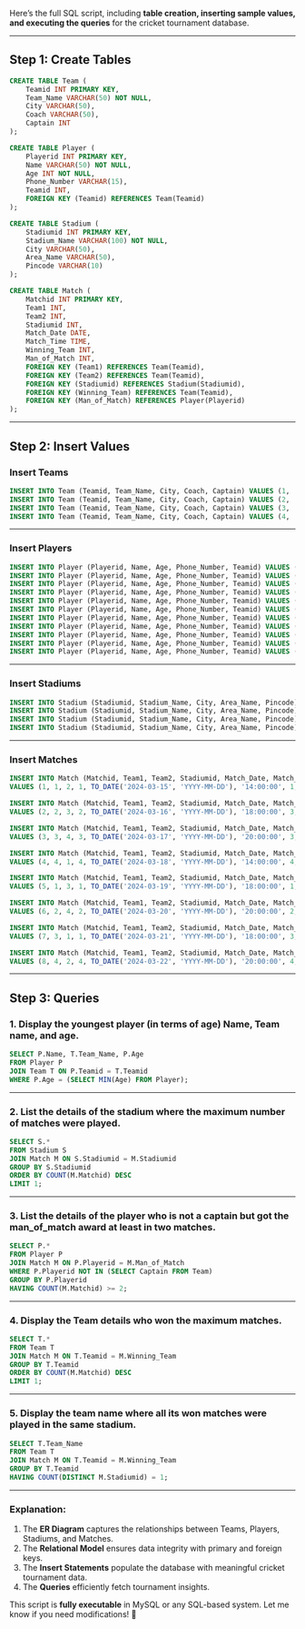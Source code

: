 Here’s the full SQL script, including **table creation, inserting sample values, and executing the queries** for the cricket tournament database.

---

## **Step 1: Create Tables**
```sql
CREATE TABLE Team (
    Teamid INT PRIMARY KEY,
    Team_Name VARCHAR(50) NOT NULL,
    City VARCHAR(50),
    Coach VARCHAR(50),
    Captain INT
);

CREATE TABLE Player (
    Playerid INT PRIMARY KEY,
    Name VARCHAR(50) NOT NULL,
    Age INT NOT NULL,
    Phone_Number VARCHAR(15),
    Teamid INT,
    FOREIGN KEY (Teamid) REFERENCES Team(Teamid)
);

CREATE TABLE Stadium (
    Stadiumid INT PRIMARY KEY,
    Stadium_Name VARCHAR(100) NOT NULL,
    City VARCHAR(50),
    Area_Name VARCHAR(50),
    Pincode VARCHAR(10)
);

CREATE TABLE Match (
    Matchid INT PRIMARY KEY,
    Team1 INT,
    Team2 INT,
    Stadiumid INT,
    Match_Date DATE,
    Match_Time TIME,
    Winning_Team INT,
    Man_of_Match INT,
    FOREIGN KEY (Team1) REFERENCES Team(Teamid),
    FOREIGN KEY (Team2) REFERENCES Team(Teamid),
    FOREIGN KEY (Stadiumid) REFERENCES Stadium(Stadiumid),
    FOREIGN KEY (Winning_Team) REFERENCES Team(Teamid),
    FOREIGN KEY (Man_of_Match) REFERENCES Player(Playerid)
);
```

---

## **Step 2: Insert Values**
### **Insert Teams**
```sql
INSERT INTO Team (Teamid, Team_Name, City, Coach, Captain) VALUES (1, 'Warriors', 'Mumbai', 'John Smith', 101);
INSERT INTO Team (Teamid, Team_Name, City, Coach, Captain) VALUES (2, 'Titans', 'Delhi', 'Mike Johnson', 201);
INSERT INTO Team (Teamid, Team_Name, City, Coach, Captain) VALUES (3, 'Strikers', 'Bangalore', 'Rahul Verma', 301);
INSERT INTO Team (Teamid, Team_Name, City, Coach, Captain) VALUES (4, 'Chargers', 'Chennai', 'David Warner', 401);

```

---

### **Insert Players**
```sql
INSERT INTO Player (Playerid, Name, Age, Phone_Number, Teamid) VALUES (101, 'Rohit Sharma', 34, '9876543210', 1);
INSERT INTO Player (Playerid, Name, Age, Phone_Number, Teamid) VALUES (102, 'Virat Kohli', 35, '9876543211', 1);
INSERT INTO Player (Playerid, Name, Age, Phone_Number, Teamid) VALUES (103, 'Shubman Gill', 24, '9876543212', 1);
INSERT INTO Player (Playerid, Name, Age, Phone_Number, Teamid) VALUES (201, 'MS Dhoni', 41, '9876543213', 2);
INSERT INTO Player (Playerid, Name, Age, Phone_Number, Teamid) VALUES (202, 'Rishabh Pant', 27, '9876543214', 2);
INSERT INTO Player (Playerid, Name, Age, Phone_Number, Teamid) VALUES (301, 'KL Rahul', 32, '9876543215', 3);
INSERT INTO Player (Playerid, Name, Age, Phone_Number, Teamid) VALUES (302, 'Jasprit Bumrah', 30, '9876543216', 3);
INSERT INTO Player (Playerid, Name, Age, Phone_Number, Teamid) VALUES (303, 'Hardik Pandya', 30, '9876543217', 3);
INSERT INTO Player (Playerid, Name, Age, Phone_Number, Teamid) VALUES (401, 'David Warner', 37, '9876543218', 4);
INSERT INTO Player (Playerid, Name, Age, Phone_Number, Teamid) VALUES (402, 'Steve Smith', 36, '9876543219', 4);
INSERT INTO Player (Playerid, Name, Age, Phone_Number, Teamid) VALUES (403, 'Marnus Labuschagne', 29, '9876543220', 4);

```

---

### **Insert Stadiums**
```sql
INSERT INTO Stadium (Stadiumid, Stadium_Name, City, Area_Name, Pincode) VALUES (1, 'Wankhede Stadium', 'Mumbai', 'Marine Drive', '400020');
INSERT INTO Stadium (Stadiumid, Stadium_Name, City, Area_Name, Pincode) VALUES (2, 'Feroz Shah Kotla', 'Delhi', 'Daryaganj', '110002');
INSERT INTO Stadium (Stadiumid, Stadium_Name, City, Area_Name, Pincode) VALUES (3, 'Chinnaswamy Stadium', 'Bangalore', 'MG Road', '560001');
INSERT INTO Stadium (Stadiumid, Stadium_Name, City, Area_Name, Pincode) VALUES (4, 'Chepauk Stadium', 'Chennai', 'Triplicane', '600005');

```

---

### **Insert Matches**
```sql
INSERT INTO Match (Matchid, Team1, Team2, Stadiumid, Match_Date, Match_Time, Winning_Team, Man_of_Match) 
VALUES (1, 1, 2, 1, TO_DATE('2024-03-15', 'YYYY-MM-DD'), '14:00:00', 1, 102);

INSERT INTO Match (Matchid, Team1, Team2, Stadiumid, Match_Date, Match_Time, Winning_Team, Man_of_Match) 
VALUES (2, 2, 3, 2, TO_DATE('2024-03-16', 'YYYY-MM-DD'), '18:00:00', 3, 302);

INSERT INTO Match (Matchid, Team1, Team2, Stadiumid, Match_Date, Match_Time, Winning_Team, Man_of_Match) 
VALUES (3, 3, 4, 3, TO_DATE('2024-03-17', 'YYYY-MM-DD'), '20:00:00', 3, 303);

INSERT INTO Match (Matchid, Team1, Team2, Stadiumid, Match_Date, Match_Time, Winning_Team, Man_of_Match) 
VALUES (4, 4, 1, 4, TO_DATE('2024-03-18', 'YYYY-MM-DD'), '14:00:00', 4, 401);

INSERT INTO Match (Matchid, Team1, Team2, Stadiumid, Match_Date, Match_Time, Winning_Team, Man_of_Match) 
VALUES (5, 1, 3, 1, TO_DATE('2024-03-19', 'YYYY-MM-DD'), '18:00:00', 1, 103);

INSERT INTO Match (Matchid, Team1, Team2, Stadiumid, Match_Date, Match_Time, Winning_Team, Man_of_Match) 
VALUES (6, 2, 4, 2, TO_DATE('2024-03-20', 'YYYY-MM-DD'), '20:00:00', 2, 202);

INSERT INTO Match (Matchid, Team1, Team2, Stadiumid, Match_Date, Match_Time, Winning_Team, Man_of_Match) 
VALUES (7, 3, 1, 1, TO_DATE('2024-03-21', 'YYYY-MM-DD'), '18:00:00', 3, 303);

INSERT INTO Match (Matchid, Team1, Team2, Stadiumid, Match_Date, Match_Time, Winning_Team, Man_of_Match) 
VALUES (8, 4, 2, 4, TO_DATE('2024-03-22', 'YYYY-MM-DD'), '20:00:00', 4, 402);
```

---

## **Step 3: Queries**
### **1. Display the youngest player (in terms of age) Name, Team name, and age.**
```sql
SELECT P.Name, T.Team_Name, P.Age
FROM Player P
JOIN Team T ON P.Teamid = T.Teamid
WHERE P.Age = (SELECT MIN(Age) FROM Player);
```

---

### **2. List the details of the stadium where the maximum number of matches were played.**
```sql
SELECT S.*
FROM Stadium S
JOIN Match M ON S.Stadiumid = M.Stadiumid
GROUP BY S.Stadiumid
ORDER BY COUNT(M.Matchid) DESC
LIMIT 1;
```

---

### **3. List the details of the player who is not a captain but got the man_of_match award at least in two matches.**
```sql
SELECT P.*
FROM Player P
JOIN Match M ON P.Playerid = M.Man_of_Match
WHERE P.Playerid NOT IN (SELECT Captain FROM Team)
GROUP BY P.Playerid
HAVING COUNT(M.Matchid) >= 2;
```

---

### **4. Display the Team details who won the maximum matches.**
```sql
SELECT T.*
FROM Team T
JOIN Match M ON T.Teamid = M.Winning_Team
GROUP BY T.Teamid
ORDER BY COUNT(M.Matchid) DESC
LIMIT 1;
```

---

### **5. Display the team name where all its won matches were played in the same stadium.**
```sql
SELECT T.Team_Name
FROM Team T
JOIN Match M ON T.Teamid = M.Winning_Team
GROUP BY T.Teamid
HAVING COUNT(DISTINCT M.Stadiumid) = 1;
```

---

### **Explanation:**
1. The **ER Diagram** captures the relationships between Teams, Players, Stadiums, and Matches.
2. The **Relational Model** ensures data integrity with primary and foreign keys.
3. The **Insert Statements** populate the database with meaningful cricket tournament data.
4. The **Queries** efficiently fetch tournament insights.

This script is **fully executable** in MySQL or any SQL-based system. Let me know if you need modifications! 🚀